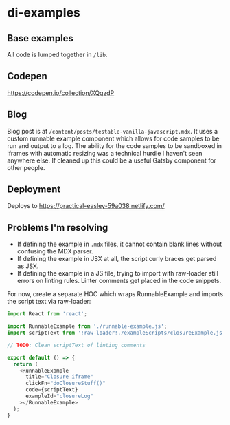 # di-examples

## Base examples

All code is lumped together in `/lib`.

## Codepen

https://codepen.io/collection/XQqzdP

## Blog

Blog post is at `/content/posts/testable-vanilla-javascript.mdx`. It uses a custom runnable example component which allows for code samples to be run and output to a log. The ability for the code samples to be sandboxed in iframes with automatic resizing was a technical hurdle I haven't seen anywhere else. If cleaned up this could be a useful Gatsby component for other people.

## Deployment

Deploys to https://practical-easley-59a038.netlify.com/

## Problems I'm resolving

* If defining the example in `.mdx` files, it cannot contain blank lines without confusing the MDX parser.
* If defining the example in JSX at all, the script curly braces get parsed as JSX.
* If defining the example in a JS file, trying to import with raw-loader still errors on linting rules. Linter comments get placed in the code snippets.

For now, create a separate HOC which wraps RunnableExample and imports the script text via raw-loader:

```javascript
import React from 'react';

import RunnableExample from './runnable-example.js';
import scriptText from '!raw-loader!./exampleScripts/closureExample.js';

// TODO: Clean scriptText of linting comments

export default () => {
  return (
    <RunnableExample
      title="Closure iframe"
      clickFn="doClosureStuff()"
      code={scriptText}
      exampleId="closureLog"
    ></RunnableExample>
  );
}
```
